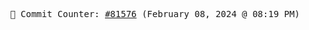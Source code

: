 <p align="center">
    <samp>
        📮 Commit Counter: <a href="https://github.com/Javascript-void0/Javascript-void0/commits/main">#81576</a> (February 08, 2024 @ 08:19 PM)
    </samp>
</p>